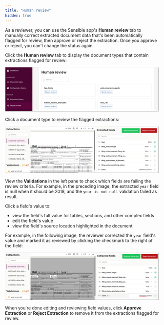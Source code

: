 ```yaml
---
title: "Human review"
hidden: true
---
```


As a reviewer, you can use the Sensible app's **Human review** tab to manually correct extracted document data that's been automatically flagged for review, then approve or reject the extraction. Once you approve or reject, you can't change the status again. 

Click the **Human review** tab to display the document types that contain extractions flagged for review:

![Click to enlarge](https://raw.githubusercontent.com/sensible-hq/sensible-docs/main/readme-sync/assets/v0/images/final/human_review_2.png) 


Click a document type to review the flagged extractions:

![Click to enlarge](https://raw.githubusercontent.com/sensible-hq/sensible-docs/main/readme-sync/assets/v0/images/final/human_review_3.png) 

View the **Validations** in the left pane to check which fields are failing the review criteria.  For example, in the preceding image, the extracted `year` field is null when it should be 2018, and the `year is not null` validation failed as result.

Click a field's value to:

- view the field's full value for tables, sections, and other complex fields
- edit the field's value
- view the field's source location highlighted in the document

For example, in the following image, the reviewer corrected the `year` field's value and marked it as reviewed by clicking the checkmark to the right of the field: 

![Click to enlarge](https://raw.githubusercontent.com/sensible-hq/sensible-docs/main/readme-sync/assets/v0/images/final/human_review_4.png)

 When you're done editing and reviewing field values, click **Approve Extraction** or **Reject Extraction** to remove it from the extractions flagged for review.
